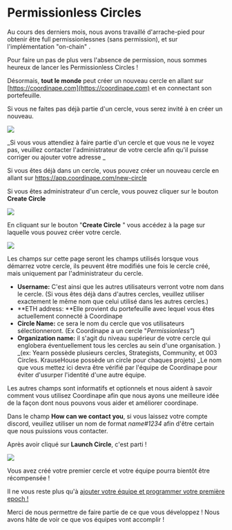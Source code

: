 # Permissionless Circles

Au cours des derniers mois, nous avons travaillé d'arrache-pied pour obtenir être full permissionlessnes  (sans permission), et sur l'implémentation "on-chain" .

Pour faire un pas de plus vers l'absence de permission, nous sommes heureux de lancer les Permissionless Circles !

Désormais, **tout le monde** peut créer un nouveau cercle en allant sur [https://coordinape.com](https://coordinape.com) et en connectant son portefeuille.

Si vous ne faites pas déjà partie d'un cercle, vous serez invité à en créer un nouveau.&#x20;

&#x20;![](../.gitbook/assets/spaces\_4kLt3O6IMjb6QDw155pW\_uploads\_git-blob-57caecb40316861241f3f869fff60fd7ac0594d9\_Welcome.png)

_Si vous vous attendiez à faire partie d'un cercle et que vous ne le voyez pas, veuillez contacter l'administrateur de votre cercle afin qu'il puisse corriger ou ajouter votre adresse _

Si vous êtes déjà dans un cercle, vous pouvez créer un nouveau cercle en allant sur [https://app.coordinape.com/new-circle ](https://app.coordinape.com/new-circle)

Si vous êtes administrateur d'un cercle, vous pouvez cliquer sur le bouton **Create Circle**



![](<../.gitbook/assets/spaces\_4kLt3O6IMjb6QDw155pW\_uploads\_git-blob-f9a989ba50708ca9176844e241b6919db4a6c093\_Admin Create.png>)

En cliquant sur le bouton "**Create Circle** " vous accédez à la page sur laquelle vous pouvez créer votre cercle.



![](<../.gitbook/assets/spaces\_4kLt3O6IMjb6QDw155pW\_uploads\_git-blob-f6b6adf44cc957a5500d9fff13e9832d04e9420f\_Circle Details.png>)

Les champs sur cette page seront les champs utilisés lorsque vous démarrez votre cercle, ils peuvent être modifiés une fois le cercle créé, mais uniquement par l'administrateur du cercle.

* **Username:** C'est ainsi que les autres utilisateurs verront votre nom dans le cercle. (Si vous êtes déjà dans d'autres cercles, veuillez utiliser exactement le même nom que celui utilisé dans les autres cercles.)&#x20;
* **ETH address: **Elle provient du portefeuille avec lequel vous êtes actuellement connecté à Coordinape
* **Circle Name:** ce sera le nom du cercle que vos utilisateurs sélectionneront. (Ex Coordinape a un cercle "_Permissionless"_)
* **Organization name:** il s'agit du niveau supérieur de votre cercle qui englobera éventuellement tous les cercles au sein d'une organisation. )                                    _(ex: Yearn possède plusieurs cercles, Strategists, Community, et 003 Circles. KrauseHouse possède un circle pour chaques projets)                                                          _Le nom que vous mettez ici devra être vérifié par l'équipe de Coordinape pour éviter d'usurper l'identité d'une autre équipe.



Les autres champs sont informatifs et optionnels et nous aident à savoir comment vous utilisez Coordinape afin que nous ayons une meilleure idée de la façon dont nous pouvons vous aider et améliorer coordinape.&#x20;

Dans le champ **How can we contact you**, si vous laissez votre compte discord, veuillez utiliser un nom de format _name#1234_ afin d'être certain que nous puissions vous contacter.&#x20;

Après avoir cliqué sur **Launch Circle**, c'est parti !



![](<../.gitbook/assets/spaces\_4kLt3O6IMjb6QDw155pW\_uploads\_git-blob-acbb83f212123b5fdf5933aed5010c2e5750134c\_Circle Success.png>)

Vous avez créé votre premier cercle et votre équipe pourra bientôt être récompensée !&#x20;

Il ne vous reste plus qu'à [ajouter votre équipe et programmer votre première epoch ! ](infos-pour-les-admins.md)

Merci de nous permettre de faire partie de ce que vous développez ! Nous avons hâte de voir ce que vos équipes vont accomplir !

